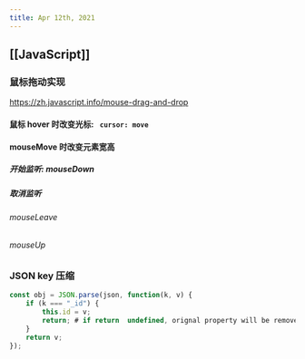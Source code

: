 ```yaml
---
title: Apr 12th, 2021
---
```


## [[JavaScript]]
### 鼠标拖动实现
https://zh.javascript.info/mouse-drag-and-drop
#### 鼠标 hover 时改变光标: ` cursor: move`
#### mouseMove 时改变元素宽高
##### 开始监听: mouseDown
##### 取消监听
###### mouseLeave
###### mouseUp
### JSON key 压缩
```javascript
const obj = JSON.parse(json, function(k, v) {
    if (k === "_id") {
        this.id = v;
        return; # if return  undefined, orignal property will be removed
    }
    return v;
});
```

